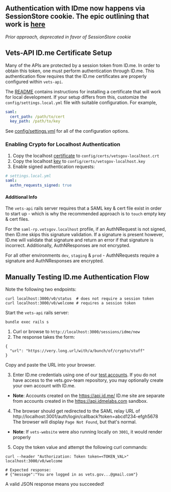 
Authentication with IDme now happens via SessionStore cookie. The epic outlining that work is [here](https://github.com/department-of-veterans-affairs/vets.gov-team/issues/14225) 
---
_Prior approach, deprecated in favor of SessionStore cookie_

## Vets-API ID.me Certificate Setup

Many of the APIs are protected by a session token from ID.me. In order to obtain
this token, one must perform authentication through ID.me. This authentication
flow requires that the ID.me certificates are properly configured within
`vets-api`.

The [README](../../README.md) contains instructions for installing a certificate
that will work for local development. If your setup differs from this, customize
the `config/settings.local.yml` file with suitable configuration. For example,

```yaml
saml:
  cert_path: /path/to/cert
  key_path: /path/to/key
```

See [config/settings.yml](config/settings.yml) for all of the configuration
options.

### Enabling Crypto for Localhost Authentication

1. Copy the localhost [certificate][certificate] to `config/certs/vetsgov-localhost.crt`
2. Copy the localhost [key][key] to `config/certs/vetsgov-localhost.key`
3. Enable signed authentication requests:

```yaml
# settings.local.yml
saml:
  authn_requests_signed: true
```
   
[certificate]: https://github.com/department-of-veterans-affairs/va.gov-team-sensitive/TBD_LOCATION/vetsgov-localhost.key
[key]: https://github.com/department-of-veterans-affairs/va.gov-team-sensitive/TBD_LOCATION/vetsgov-localhost.key


#### Additional Info 

The `vets-api` rails server requires that a SAML key & cert file exist in order to start up - which is why the recommended approach is to `touch` empty key & cert files. 

For the `saml-rp.vetsgov.localhost` profile, if an AuthNRequest is not signed, then ID.me skips this signature validation. If a signature is present however, ID.me will validate that signature and return an error if that signature is incorrect. Additionally, AuthNResponses are not encrypted.

For all other environments `dev`, `staging` & `prod` - AuthNRequests require a signature and AuthNResponses are encrypted.


## Manually Testing ID.me Authentication Flow

Note the following two endpoints:

```
curl localhost:3000/v0/status  # does not require a session token
curl localhost:3000/v0/welcome # requires a session token
```

Start the `vets-api` rails server:
```
bundle exec rails s
```

1. Curl or browse to `http://localhost:3000/sessions/idme/new`
2. The response takes the form:
```
{
  "url": "https://very.long.url/with/a/bunch/of/crypto/stuff"
}
```
Copy and paste the URL into your browser.

3. Enter ID.me credentials using one of our 
    [test accounts](https://github.com/department-of-veterans-affairs/vets.gov-team/blob/master/Products/Identity/MVI%20Integration/reference_documents/mvi_users-dev.md). If you do not have access to the vets.gov-team repository, you may optionally create your own account with ID.me.
  - **Note**: Accounts created on the https://api.id.me/ ID.me site are
    separate from accounts created in the https://api.idmelabs.com sandbox.
4. The browser should get redirected to the SAML relay URL of http://localhost:3001/auth/login/callback?token=abcd1234-efgh5678
  The browser will display `Page Not Found`, but that's normal.
  - **Note**: If `vets-website` were also running locally on `3001`, it would render properly
5. Copy the token value and attempt the following curl commands:

```
curl --header "Authorization: Token token=<TOKEN_VAL>" localhost:3000/v0/welcome

# Expected response:
# {"message":"You are logged in as vets.gov...@gmail.com"}
```

A valid JSON response means you succeeded!
